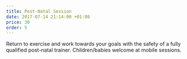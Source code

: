 ```yaml
---
title: Post-Natal Session
date: 2017-07-14 21:14:00 +01:00
price: 30
order: 5
---
```


Return to exercise and work towards your goals with the safety of a fully qualified post-natal trainer. Children/babies welcome at mobile sessions.